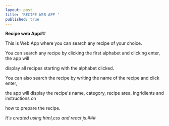 ```yaml
---
layout: post
title: 'RECIPE WEB APP '
published: true
---
```


**Recipe web App#**#

 This is  Web App where you can search any recipe of your choice.
 

 You can search any recipe by clicking the first alphabet and clicking enter, the app will 
 
display all recipes starting with the alphabet clicked.

 
You can also search the recipe by writing the name of the recipe and click enter,
  
the app will display the recipe's name, category, recipe area, ingridients and instructions on 
   
   how to prepare the recipe.
   

_It's created using html,css and react js_.###
